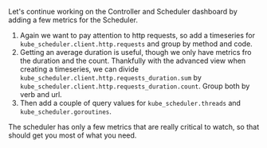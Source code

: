Let's continue working on the Controller and Scheduler dashboard by adding a few metrics for the Scheduler.

1. Again we want to pay attention to http requests, so add a timeseries for `kube_scheduler.client.http.requests` and group by method and code. 
1. Getting an average duration is useful, though we only have metrics fro the duration and the count. Thankfully with the advanced view when creating a timeseries, we can divide `kube_scheduler.client.http.requests_duration.sum` by `kube_scheduler.client.http.requests_duration.count`. Group both by verb and url. 
1. Then add a couple of query values for `kube_scheduler.threads` and `kube_scheduler.goroutines`.

The scheduler has only a few metrics that are really critical to watch, so that should get you most of what you need. 